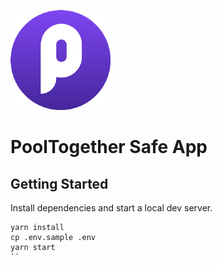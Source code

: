 ![PoolTogether Logo](/public/logo.png)

# PoolTogether Safe App

## Getting Started

Install dependencies and start a local dev server.

```
yarn install
cp .env.sample .env
yarn start
``
```
